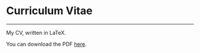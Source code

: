 # Curriculum Vitae

---

My CV, written in LaTeX.

You can download the PDF [here](CV-Wonjae_Choi.pdf).
